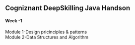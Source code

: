 ## Cogniznant DeepSkilling Java Handson
#### Week -1 
Module 1-Design pricinciples & patterns   
Module 2-Data Structures and Algorithm

